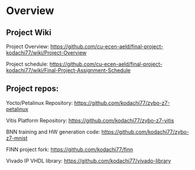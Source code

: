 # Overview

## Project Wiki

Project Overview: https://github.com/cu-ecen-aeld/final-project-kodachi77/wiki/Project-Overview

Project schedule: https://github.com/cu-ecen-aeld/final-project-kodachi77/wiki/Final-Project-Assignment-Schedule 

## Project repos:

Yocto/Petalinux Repository: https://github.com/kodachi77/zybo-z7-petalinux

Vitis Platform Repository: https://github.com/kodachi77/zybo-z7-vitis

BNN training and HW generation code: https://github.com/kodachi77/zybo-z7-mnist

FINN project fork: https://github.com/kodachi77/finn

Vivado IP VHDL library: https://github.com/kodachi77/vivado-library


